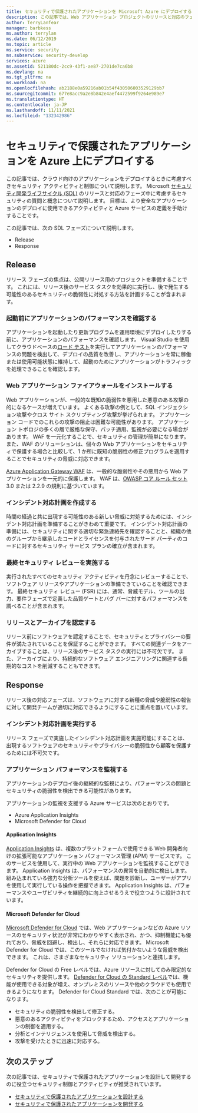 ```yaml
---
title: セキュリティで保護されたアプリケーションを Microsoft Azure にデプロイする
description: この記事では、Web アプリケーション プロジェクトのリリースと対応のフェーズ中に考慮すべきベスト プラクティスについて説明します。
author: TerryLanfear
manager: barbkess
ms.author: terrylan
ms.date: 06/12/2019
ms.topic: article
ms.service: security
ms.subservice: security-develop
services: azure
ms.assetid: 521180dc-2cc9-43f1-ae87-2701de7ca6b8
ms.devlang: na
ms.tgt_pltfrm: na
ms.workload: na
ms.openlocfilehash: ab2188e0a59216ab01b54f430506003529129bb7
ms.sourcegitcommit: 677e8acc9a2e8b842e4aef4472599f9264e989e7
ms.translationtype: HT
ms.contentlocale: ja-JP
ms.lasthandoff: 11/11/2021
ms.locfileid: "132342986"
---
```

# <a name="deploy-secure-applications-on-azure"></a>セキュリティで保護されたアプリケーションを Azure 上にデプロイする
この記事では、クラウド向けのアプリケーションをデプロイするときに考慮すべきセキュリティ アクティビティと制御について説明します。 Microsoft [セキュリティ開発ライフサイクル (SDL)](/previous-versions/windows/desktop/cc307891(v=msdn.10)) のリリースと対応のフェーズ中に考慮するセキュリティの質問と概念について説明します。 目標は、より安全なアプリケーションのデプロイに使用できるアクティビティと Azure サービスの定義を手助けすることです。

この記事では、次の SDL フェーズについて説明します。

- Release
- Response

## <a name="release"></a>Release
リリース フェーズの焦点は、公開リリース用のプロジェクトを準備することです。 これには、リリース後のサービス タスクを効果的に実行し、後で発生する可能性のあるセキュリティの脆弱性に対処する方法を計画することが含まれます。

### <a name="check-your-applications-performance-before-you-launch"></a>起動前にアプリケーションのパフォーマンスを確認する

アプリケーションを起動したり更新プログラムを運用環境にデプロイしたりする前に、アプリケーションのパフォーマンスを確認します。 Visual Studio を使用してクラウドベースの[ロード テスト](https://www.visualstudio.com/docs/test/performance-testing/getting-started/getting-started-with-performance-testing)を実行してアプリケーションのパフォーマンスの問題を検出して、デプロイの品質を改善し、アプリケーションを常に稼働または使用可能状態に維持して、起動のためにアプリケーションがトラフィックを処理できることを確認します。

### <a name="install-a-web-application-firewall"></a>Web アプリケーション ファイアウォールをインストールする

Web アプリケーションが、一般的な既知の脆弱性を悪用した悪意のある攻撃の的になるケースが増えています。 よくある攻撃の例として、SQL インジェクション攻撃やクロス サイト スクリプティング攻撃が挙げられます。 アプリケーション コードでのこれらの攻撃の阻止は困難な可能性があります。 アプリケーション トポロジの多くの層で厳格な保守、パッチ適用、監視が必要になる場合があります。 WAF を一元化することで、セキュリティの管理が簡単になります。 また、WAF のソリューションは、個々の Web アプリケーションをセキュリティで保護する場合と比較して、1 か所に既知の脆弱性の修正プログラムを適用することでセキュリティの脅威に対応できます。

[Azure Application Gateway WAF](../../web-application-firewall/ag/ag-overview.md) は、一般的な脆弱性やその悪用から Web アプリケーションを一元的に保護します。 WAF は、[OWASP コア ルール セット](https://www.owasp.org/index.php/Category:OWASP_ModSecurity_Core_Rule_Set_Project) 3.0 または 2.2.9 の規則に基づいています。

### <a name="create-an-incident-response-plan"></a>インシデント対応計画を作成する

時間の経過と共に出現する可能性のある新しい脅威に対処するためには、インシデント対応計画を準備することがきわめて重要です。 インシデント対応計画の準備には、セキュリティに関する適切な緊急連絡先を確認することと、組織の他のグループから継承したコードとライセンスを付与されたサード パーティのコードに対するセキュリティ サービス プランの確立が含まれます。

### <a name="conduct-a-final-security-review"></a>最終セキュリティ レビューを実施する

実行されたすべてのセキュリティ アクティビティを丹念にレビューすることで、ソフトウェア リリースやアプリケーションの準備できていることを確認できます。 最終セキュリティ レビュー (FSR) には、通常、脅威モデル、ツールの出力、要件フェーズで定義した品質ゲートとバグ バーに対するパフォーマンスを調べることが含まれます。

### <a name="certify-release-and-archive"></a>リリースとアーカイブを認定する

リリース前にソフトウェアを認定することで、セキュリティとプライバシーの要件が満たされていることを保証することができます。 すべての関連データをアーカイブすることは、リリース後のサービス タスクの実行には不可欠です。 また、アーカイブにより、持続的なソフトウェア エンジニアリングに関連する長期的なコストを削減することもできます。

## <a name="response"></a>Response

リリース後の対応フェーズは、ソフトウェアに対する新種の脅威や脆弱性の報告に対して開発チームが適切に対応できるようにすることに重点を置いています。

### <a name="execute-the-incident-response-plan"></a>インシデント対応計画を実行する

リリース フェーズで実施したインシデント対応計画を実施可能にすることは、出現するソフトウェアのセキュリティやプライバシーの脆弱性から顧客を保護するためには不可欠です。

### <a name="monitor-application-performance"></a>アプリケーション パフォーマンスを監視する

アプリケーションのデプロイ後の継続的な監視により、パフォーマンスの問題とセキュリティの脆弱性を検出できる可能性があります。

アプリケーションの監視を支援する Azure サービスは次のとおりです。

  - Azure Application Insights
  - Microsoft Defender for Cloud

#### <a name="application-insights"></a>Application Insights

[Application Insights](../../azure-monitor/app/app-insights-overview.md) は、複数のプラットフォームで使用できる Web 開発者向けの拡張可能なアプリケーション パフォーマンス管理 (APM) サービスです。 このサービスを使用して、実行中の Web アプリケーションを監視することができます。 Application Insights は、パフォーマンスの異常を自動的に検出します。 組み込まれている強力な分析ツールを使えば、問題を診断し、ユーザーがアプリを使用して実行している操作を把握できます。 Application Insights は、パフォーマンスやユーザビリティを継続的に向上させるうえで役立つように設計されています。

#### <a name="microsoft-defender-for-cloud"></a>Microsoft Defender for Cloud

[Microsoft Defender for Cloud](../../security-center/security-center-introduction.md) では、Web アプリケーションなどの Azure リソースのセキュリティ状況が非常にわかりやすく表示され、かつ、抑制機能にも優れており、脅威を回避し、検出し、それらに対応できます。 Microsoft Defender for Cloud では、このツールでなければ気付かないような脅威を検出できます。 これは、さまざまなセキュリティ ソリューションと連携します。

Defender for Cloud の Free レベルでは、Azure リソースに対してのみ限定的なセキュリティを提供します。 [Defender for Cloud の Standard レベル](../../security-center/security-center-get-started.md)では、機能が使用できる対象が増え、オンプレミスのリソースや他のクラウドでも使用できるようになります。
Defender for Cloud Standard では、次のことが可能になります。

  - セキュリティの脆弱性を検出して修正する。
  - 悪意のあるアクティビティをブロックするため、アクセスとアプリケーションの制御を適用する。
  - 分析とインテリジェンスを使用して脅威を検出する。
  - 攻撃を受けたときに迅速に対応する。

## <a name="next-steps"></a>次のステップ
次の記事では、セキュリティで保護されたアプリケーションを設計して開発するのに役立つセキュリティ制御とアクティビティが推奨されています。

- [セキュリティで保護されたアプリケーションを設計する](secure-design.md)
- [セキュリティで保護されたアプリケーションを開発する](secure-develop.md)

